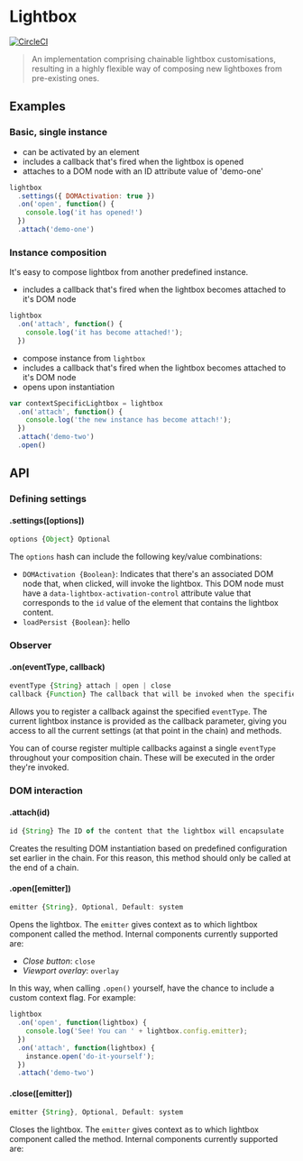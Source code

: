 # Lightbox #
[![CircleCI](https://circleci.com/gh/jameshopkins/lightbox/tree/master.svg?style=svg)](https://circleci.com/gh/jameshopkins/lightbox/tree/master)

> An implementation comprising chainable lightbox customisations, resulting in a highly flexible way of composing new lightboxes from pre-existing ones.

## Examples ##

### Basic, single instance ###
* can be activated by an element
* includes a callback that's fired when the lightbox is opened
* attaches to a DOM node with an ID attribute value of 'demo-one'

```js
lightbox
  .settings({ DOMActivation: true })
  .on('open', function() {
    console.log('it has opened!')
  })
  .attach('demo-one')
```

### Instance composition ###
It's easy to compose lightbox from another predefined instance.
* includes a callback that's fired when the lightbox becomes attached to it's DOM node

```js
lightbox
  .on('attach', function() {
    console.log('it has become attached!');
  })
```
* compose instance from `lightbox`
* includes a callback that's fired when the lightbox becomes attached to it's DOM node
* opens upon instantiation

```js
var contextSpecificLightbox = lightbox
  .on('attach', function() {
    console.log('the new instance has become attach!');
  })
  .attach('demo-two')
  .open()
```


## API ##

### Defining settings ###

#### .settings([options]) ####
```js
options {Object} Optional
```
The `options` hash can include the following key/value combinations:
* `DOMActivation {Boolean}`: Indicates that there's an associated DOM node that, when clicked, will invoke the lightbox. This DOM node must have a `data-lightbox-activation-control` attribute value that corresponds to the `id` value of the element that contains the lightbox content.
* `loadPersist {Boolean}`: hello

### Observer ###

#### .on(eventType, callback) ####
```js
eventType {String} attach | open | close
callback {Function} The callback that will be invoked when the specified eventType has been invoked
```
Allows you to register a callback against the specified `eventType`. The current lightbox instance is provided as the callback parameter, giving you access to all the current settings (at that point in the chain) and methods.

You can of course register multiple callbacks against a single `eventType` throughout your composition chain. These will be executed in the order they're invoked.

### DOM interaction ###

#### .attach(id) ####
```js
id {String} The ID of the content that the lightbox will encapsulate
```
Creates the resulting DOM instantiation based on predefined configuration set earlier in the chain. For this reason, this method should only be called at the end of a chain.

#### .open([emitter]) ####
```js
emitter {String}, Optional, Default: system
```
Opens the lightbox. The `emitter` gives context as to which lightbox component called the method. Internal components currently supported are:
* _Close button_: `close`
* _Viewport overlay_: `overlay`

In this way, when calling `.open()` yourself, have the chance to include a custom context flag. For example:

```js
lightbox
  .on('open', function(lightbox) {
    console.log('See! You can ' + lightbox.config.emitter);
  })
  .on('attach', function(lightbox) {
    instance.open('do-it-yourself');
  })
  .attach('demo-two')
```

#### .close([emitter]) ####
```js
emitter {String}, Optional, Default: system
```
Closes the lightbox. The `emitter` gives context as to which lightbox component called the method. Internal components currently supported are:
